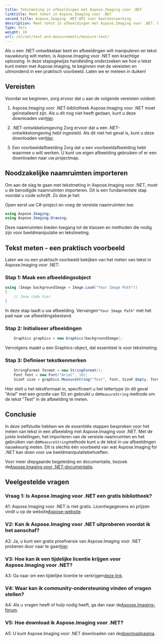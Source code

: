 ```yaml
---
title: Tekstmeting in afbeeldingen met Aspose.Imaging voor .NET
linktitle: Meet tekst in Aspose.Imaging voor .NET
second_title: Aspose.Imaging .NET-API voor beeldverwerking
description: Meet tekst in afbeeldingen met Aspose.Imaging voor .NET. Een krachtige .NET-bibliotheek. Nauwkeurige en efficiënte tekstmeting.
type: docs
weight: 10
url: /nl/net/text-and-measurements/measure-text/
---
```

Als u een .NET-ontwikkelaar bent en afbeeldingen wilt manipuleren en tekst nauwkeurig wilt meten, is Aspose.Imaging voor .NET een krachtige oplossing. In deze stapsgewijze handleiding onderzoeken we hoe u tekst kunt meten met Aspose.Imaging, te beginnen met de vereisten en uitmondend in een praktisch voorbeeld. Laten we er meteen in duiken!

## Vereisten

Voordat we beginnen, zorg ervoor dat u aan de volgende vereisten voldoet:

1. Aspose.Imaging voor .NET-bibliotheek
 Aspose.Imaging voor .NET moet geïnstalleerd zijn. Als u dit nog niet heeft gedaan, kunt u deze downloaden van[hier](https://releases.aspose.com/imaging/net/).

2. .NET-ontwikkelomgeving
 Zorg ervoor dat u een .NET-ontwikkelomgeving hebt ingesteld. Als dit niet het geval is, kunt u deze downloaden van[hier](https://dotnet.microsoft.com/download).

3. Een voorbeeldafbeelding
Zorg dat u een voorbeeldafbeelding hebt waarmee u wilt werken. U kunt uw eigen afbeelding gebruiken of er een downloaden naar uw projectmap.

## Noodzakelijke naamruimten importeren

Om aan de slag te gaan met tekstmeting in Aspose.Imaging voor .NET, moet u de benodigde naamruimten importeren. Dit is een fundamentele stap voordat u code schrijft. Zo doe je het:

Open eerst uw C#-project en voeg de vereiste naamruimten toe:

```csharp
using Aspose.Imaging;
using Aspose.Imaging.Drawing;
```

Deze naamruimten bieden toegang tot de klassen en methoden die nodig zijn voor beeldmanipulatie en tekstmeting.

## Tekst meten - een praktisch voorbeeld

Laten we nu een praktisch voorbeeld bekijken van het meten van tekst in Aspose.Imaging voor .NET:

### Stap 1: Maak een afbeeldingsobject

```csharp
using (Image backgroundImage = Image.Load("Your Image Path"))
{
    // Jouw code hier
}
```

 In deze stap laadt u uw afbeelding. Vervangen`"Your Image Path"` met het pad naar uw afbeeldingsbestand.

### Stap 2: Initialiseer afbeeldingen

```csharp
    Graphics graphics = new Graphics(backgroundImage);
```

Vervolgens maakt u een Graphics-object, dat essentieel is voor tekstmeting.

### Stap 3: Definieer tekstkenmerken

```csharp
    StringFormat format = new StringFormat();
    Font font = new Font("Arial", 10);
    SizeF size = graphics.MeasureString("Test", font, SizeF.Empty, format);
```

 Hier stelt u het tekstformaat in, specificeert u het lettertype (in dit geval "Arial" met een grootte van 10) en gebruikt u de`MeasureString` methode om de tekst "Test" in de afbeelding te meten.

## Conclusie

 In deze zelfstudie hebben we de essentiële stappen besproken voor het meten van tekst in een afbeelding met Aspose.Imaging voor .NET. Met de juiste instellingen, het importeren van de vereiste naamruimten en het gebruiken van de`MeasureString`methode kunt u de tekst in uw afbeeldingen nauwkeurig meten. Dit is slechts één voorbeeld van wat Aspose.Imaging for .NET kan doen voor uw beeldmanipulatiebehoeften.

 Voor meer diepgaande begeleiding en documentatie, bezoek de[Aspose.Imaging voor .NET-documentatie](https://reference.aspose.com/imaging/net/).

## Veelgestelde vragen

### Vraag 1: Is Aspose.Imaging voor .NET een gratis bibliotheek?

 A1: Aspose.Imaging voor .NET is niet gratis. Licentiegegevens en prijzen vindt u op de website[Aspose-website](https://purchase.aspose.com/buy).

### V2: Kan ik Aspose.Imaging voor .NET uitproberen voordat ik het aanschaf?

 A2: Ja, u kunt een gratis proefversie van Aspose.Imaging voor .NET proberen door naar te gaan[hier](https://releases.aspose.com/). 

### V3: Hoe kan ik een tijdelijke licentie krijgen voor Aspose.Imaging voor .NET?

 A3: Ga naar om een tijdelijke licentie te verkrijgen[deze link](https://purchase.aspose.com/temporary-license/).

### V4: Waar kan ik community-ondersteuning vinden of vragen stellen?

 A4: Als u vragen heeft of hulp nodig heeft, ga dan naar de[Aspose.Imaging-forum](https://forum.aspose.com/).

### V5: Hoe download ik Aspose.Imaging voor .NET?

 A5: U kunt Aspose.Imaging voor .NET downloaden van de[downloadpagina](https://releases.aspose.com/imaging/net/).